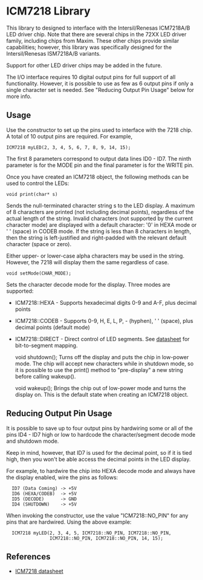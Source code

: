 ICM7218 Library
====================

This library to designed to interface with the Intersil/Renesas ICM7218A/B LED
driver chip. Note that there are several chips in the 72XX LED driver family,
including chips from Maxim.
These other chips provide similar capabilities; however, this library
was specifically designed for the Intersil/Renesas ISM7218A/B variants.

Support for other LED driver chips may be added in the future.

The I/O interface requires 10 digital output pins for full support of
all functionality. However, it is possible to use as few as 6 output
pins if only a single character set is needed. See "Reducing Output Pin Usage"
below for more info.

Usage
-----

Use the constructor to set up the pins used to interface with the 7218 chip.
A total of 10 output pins are required. For example,

    ICM7218 myLED(2, 3, 4, 5, 6, 7, 8, 9, 14, 15);

The first 8 parameters correspond to output data lines ID0 - ID7.
The ninth parameter is for the MODE pin and the final parameter is for the
WRITE pin.

Once you have created an ICM7218 object, the following methods can be
used to control the LEDs:

    void print(char* s)
  Sends the null-terminated character string s to the LED display.
  A maximum of 8 characters are printed (not including decimal points),
  regardless of the actual length of the string.
  Invalid characters (not supported by the current character mode) are
  displayed with a default character: '0' in HEXA mode or ' ' (space) in CODEB mode.
  If the string is less than 8 characters in length, then the string is left-justified
  and right-padded with the relevant default character (space or zero).

  Either upper- or lower-case alpha characters may be used in the string.
  However, the 7218 will display them the same regardless of case.

    void setMode(CHAR_MODE);
  Sets the character decode mode for the display. Three modes are supported:

- ICM7218::HEXA - Supports hexadecimal digits 0-9 and A-F, plus decimal points
- ICM7218::CODEB - Supports 0-9, H, E, L, P, - (hyphen), ' ' (space), plus decimal points (default mode)
- ICM7218::DIRECT - Direct control of LED segments. See [datasheet](https://www.intersil.com/content/dam/Intersil/documents/icm7/icm7218.pdf)
for bit-to-segment mapping.


    void shutdown();
  Turns off the display and puts the chip in low-power mode.
  The chip will accept new characters while in shutdown mode, so it is possible to use the
  print() method to "pre-display" a new string before calling wakeup().

    void wakeup();
  Brings the chip out of low-power mode and turns the display on.
  This is the default state when creating an ICM7218 object.

Reducing Output Pin Usage
-------------------------

It is possible to save up to four output pins by hardwiring some or all of the
pins ID4 - ID7 high or low to hardcode the character/segment decode mode and
shutdown mode.

Keep in mind, however, that ID7 is used for the decimal point, so if it is
tied high, then you won't be able access the decimal points in the LED display.

For example, to hardwire the chip into HEXA decode mode and always
have the display enabled, wire the pins as follows:

      ID7 (Data Coming) -> +5V
      ID6 (HEXA/CODEB)  -> +5V
      ID5 (DECODE)      -> GND
      ID4 (SHUTDOWN)    -> +5V

When invoking the constructor, use the value "ICM7218::NO_PIN" for any pins
that are hardwired. Using the above example:

      ICM7218 myLED(2, 3, 4, 5, ICM7218::NO_PIN, ICM7218::NO_PIN,
                    ICM7218::NO_PIN, ICM7218::NO_PIN, 14, 15);

References
----------
+ [ICM7218 datasheet](https://www.intersil.com/content/dam/Intersil/documents/icm7/icm7218.pdf)
